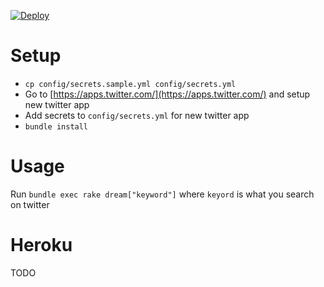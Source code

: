 [![Deploy](https://www.herokucdn.com/deploy/button.png)](https://heroku.com/deploy)

# Setup

- `cp config/secrets.sample.yml config/secrets.yml`
- Go to [https://apps.twitter.com/](https://apps.twitter.com/) and setup new twitter app
- Add secrets to `config/secrets.yml` for new twitter app
- `bundle install`

# Usage

Run `bundle exec rake dream["keyword"]` where `keyord` is what you search on twitter

# Heroku

 TODO
